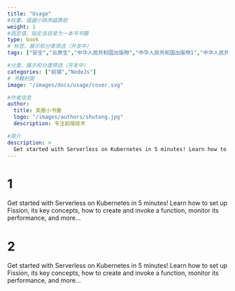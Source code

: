 ```yaml
---
title: "Usage"
#权重，值越小排序越靠前
weight: 1
#固定值，指定该目录为一本书书籍
type: book
# 标签，展示和分类筛选（开发中）
tags: ["安全","云原生","中华人民共和国出版物","中华人民共和国出版物1","中华人民共"]

#分类，展示和分类筛选（开发中）
categories: ["前端","NodeJs"]
# 书籍封面
image: "/images/docs/usage/cover.svg"

#作者信息
author:
  title: 卖报小书童
  logo: "/images/authors/shutong.jpg"
  description: 专注前端技术

#简介
description: >
  Get started with Serverless on Kubernetes in 5 minutes! Learn how to set up Fission, its key concepts, how to create and invoke a function, monitor its performance, and more...
---
```

# 1
Get started with Serverless on Kubernetes in 5 minutes! Learn how to set up Fission, its key concepts, how to create and invoke a function, monitor its performance, and more...
# 2
Get started with Serverless on Kubernetes in 5 minutes! Learn how to set up Fission, its key concepts, how to create and invoke a function, monitor its performance, and more...
